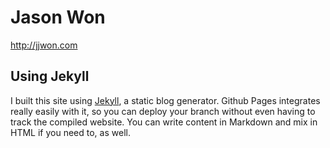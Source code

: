 # Jason Won

http://jjwon.com

## Using Jekyll

I built this site using [Jekyll](https://github.com/jekyll/jekyll), a static blog generator.  Github Pages integrates really easily with it, so you can deploy your branch without even having to track the compiled website.  You can write content in Markdown and mix in HTML if you need to, as well.